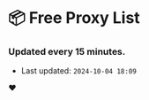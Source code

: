 # :package: Free Proxy List
### Updated every 15 minutes.

- Last updated: `2024-10-04 18:09`

:heart:
